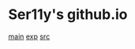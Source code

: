 # Ser11y's github.io
[main](https://Ser1-1y.github.io/RoundedDiscord/src/roundeddiscord.css)
[exp](https://Ser1-1y.github.io/RoundedDiscord/src/experimental.css)
[src](https://Ser1-1y.github.io/RoundedDiscord/src/)
